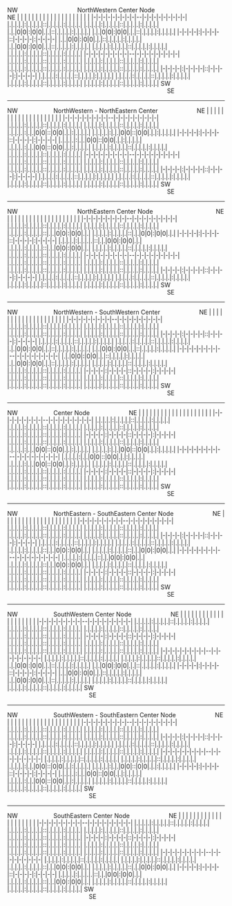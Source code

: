 NW &nbsp; &nbsp; &nbsp; &nbsp; &nbsp; &nbsp; &nbsp; &nbsp; &nbsp; &nbsp; &nbsp; &nbsp; &nbsp; &nbsp; &nbsp; &nbsp; &nbsp; NorthWestern Center Node &nbsp; &nbsp; &nbsp; &nbsp; &nbsp; &nbsp; &nbsp; &nbsp; &nbsp; &nbsp; &nbsp; &nbsp; &nbsp; &nbsp; &nbsp; &nbsp; &nbsp; &nbsp;  NE
| | | | | | | | | |  | | | | | | | | | |
|-|-|-|-|-|-|-|-|-|--|-|-|-|-|-|-|-|-|-|
|.|.|.|.|:|.|.|.|.|::|.|.|.|.|:|.|.|.|.|
|.|.|.|.|:|.|.|.|.|::|.|.|.|.|:|.|.|.|.|
|.|.|0|0|:|0|0|.|.|::|.|.|.|.|:|.|.|.|.|
|.|.|0|0|:|0|0|.|.|::|.|.|.|.|:|.|.|.|.|
|-|-|-|-|:|-|-|-|-|::|-|-|-|-|:|-|-|-|-|
|.|.|0|0|:|0|0|.|.|::|.|.|.|.|:|.|.|.|.|
|.|.|0|0|:|0|0|.|.|::|.|.|.|.|:|.|.|.|.|
|.|.|.|.|:|.|.|.|.|::|.|.|.|.|:|.|.|.|.|
|.|.|.|.|:|.|.|.|.|::|.|.|.|.|:|.|.|.|.|
|-|-|-|-|-|-|-|-|-|--|-|-|-|-|-|-|-|-|-|
|.|.|.|.|:|.|.|.|.|::|.|.|.|.|:|.|.|.|.|
|.|.|.|.|:|.|.|.|.|::|.|.|.|.|:|.|.|.|.|
|.|.|.|.|:|.|.|.|.|::|.|.|.|.|:|.|.|.|.|
|.|.|.|.|:|.|.|.|.|::|.|.|.|.|:|.|.|.|.|
|-|-|-|-|:|-|-|-|-|::|-|-|-|-|:|-|-|-|-|
|.|.|.|.|:|.|.|.|.|::|.|.|.|.|:|.|.|.|.|
|.|.|.|.|:|.|.|.|.|::|.|.|.|.|:|.|.|.|.|
|.|.|.|.|:|.|.|.|.|::|.|.|.|.|:|.|.|.|.|
|.|.|.|.|:|.|.|.|.|::|.|.|.|.|:|.|.|.|.|
SW &nbsp; &nbsp; &nbsp; &nbsp; &nbsp; &nbsp; &nbsp; &nbsp; &nbsp; &nbsp; &nbsp; &nbsp; &nbsp; &nbsp; &nbsp; &nbsp; &nbsp; &nbsp; &nbsp; &nbsp; &nbsp; &nbsp; &nbsp; &nbsp; &nbsp; &nbsp; &nbsp; &nbsp; &nbsp; &nbsp; &nbsp; &nbsp; &nbsp; &nbsp; &nbsp; &nbsp; &nbsp; &nbsp; &nbsp; &nbsp; &nbsp; &nbsp; &nbsp; &nbsp; &nbsp; &nbsp; &nbsp; &nbsp; &nbsp; &nbsp; &nbsp; &nbsp; &nbsp; &nbsp; &nbsp; &nbsp; &nbsp; &nbsp; &nbsp; &nbsp; &nbsp; &nbsp; SE

---

NW &nbsp; &nbsp; &nbsp; &nbsp; &nbsp; &nbsp; &nbsp; &nbsp; &nbsp; &nbsp; NorthWestern - NorthEastern Center &nbsp; &nbsp; &nbsp; &nbsp; &nbsp; &nbsp; &nbsp; &nbsp; &nbsp; &nbsp; &nbsp; NE
| | | | | | | | | |  | | | | | | | | | |
|-|-|-|-|-|-|-|-|-|--|-|-|-|-|-|-|-|-|-|
|.|.|.|.|:|.|.|.|.|::|.|.|.|.|:|.|.|.|.|
|.|.|.|.|:|.|.|.|.|::|.|.|.|.|:|.|.|.|.|
|.|.|.|.|:|.|.|0|0|::|0|0|.|.|:|.|.|.|.|
|.|.|.|.|:|.|.|0|0|::|0|0|.|.|:|.|.|.|.|
|-|-|-|-|:|-|-|-|-|::|-|-|-|-|:|-|-|-|-|
|.|.|.|.|:|.|.|0|0|::|0|0|.|.|:|.|.|.|.|
|.|.|.|.|:|.|.|0|0|::|0|0|.|.|:|.|.|.|.|
|.|.|.|.|:|.|.|.|.|::|.|.|.|.|:|.|.|.|.|
|.|.|.|.|:|.|.|.|.|::|.|.|.|.|:|.|.|.|.|
|-|-|-|-|-|-|-|-|-|--|-|-|-|-|-|-|-|-|-|
|.|.|.|.|:|.|.|.|.|::|.|.|.|.|:|.|.|.|.|
|.|.|.|.|:|.|.|.|.|::|.|.|.|.|:|.|.|.|.|
|.|.|.|.|:|.|.|.|.|::|.|.|.|.|:|.|.|.|.|
|.|.|.|.|:|.|.|.|.|::|.|.|.|.|:|.|.|.|.|
|-|-|-|-|:|-|-|-|-|::|-|-|-|-|:|-|-|-|-|
|.|.|.|.|:|.|.|.|.|::|.|.|.|.|:|.|.|.|.|
|.|.|.|.|:|.|.|.|.|::|.|.|.|.|:|.|.|.|.|
|.|.|.|.|:|.|.|.|.|::|.|.|.|.|:|.|.|.|.|
|.|.|.|.|:|.|.|.|.|::|.|.|.|.|:|.|.|.|.|
SW &nbsp; &nbsp; &nbsp; &nbsp; &nbsp; &nbsp; &nbsp; &nbsp; &nbsp; &nbsp; &nbsp; &nbsp; &nbsp; &nbsp; &nbsp; &nbsp; &nbsp; &nbsp; &nbsp; &nbsp; &nbsp; &nbsp; &nbsp; &nbsp; &nbsp; &nbsp; &nbsp; &nbsp; &nbsp; &nbsp; &nbsp; &nbsp; &nbsp; &nbsp; &nbsp; &nbsp; &nbsp; &nbsp; &nbsp; &nbsp; &nbsp; &nbsp; &nbsp; &nbsp; &nbsp; &nbsp; &nbsp; &nbsp; &nbsp; &nbsp; &nbsp; &nbsp; &nbsp; &nbsp; &nbsp; &nbsp; &nbsp; &nbsp; &nbsp; &nbsp; &nbsp; &nbsp; SE

---

NW &nbsp; &nbsp; &nbsp; &nbsp; &nbsp; &nbsp; &nbsp; &nbsp; &nbsp; &nbsp; &nbsp; &nbsp; &nbsp; &nbsp; &nbsp; &nbsp; &nbsp; NorthEastern Center Node &nbsp; &nbsp; &nbsp; &nbsp; &nbsp; &nbsp; &nbsp; &nbsp; &nbsp; &nbsp; &nbsp; &nbsp; &nbsp; &nbsp; &nbsp; &nbsp; &nbsp; &nbsp;  NE
| | | | | | | | | |  | | | | | | | | | |
|-|-|-|-|-|-|-|-|-|--|-|-|-|-|-|-|-|-|-|
|.|.|.|.|:|.|.|.|.|::|.|.|.|.|:|.|.|.|.|
|.|.|.|.|:|.|.|.|.|::|.|.|.|.|:|.|.|.|.|
|.|.|.|.|:|.|.|.|.|::|.|.|0|0|:|0|0|.|.|
|.|.|.|.|:|.|.|.|.|::|.|.|0|0|:|0|0|.|.|
|-|-|-|-|:|-|-|-|-|::|-|-|-|-|:|-|-|-|-|
|.|.|.|.|:|.|.|.|.|::|.|.|0|0|:|0|0|.|.|
|.|.|.|.|:|.|.|.|.|::|.|.|0|0|:|0|0|.|.|
|.|.|.|.|:|.|.|.|.|::|.|.|.|.|:|.|.|.|.|
|.|.|.|.|:|.|.|.|.|::|.|.|.|.|:|.|.|.|.|
|-|-|-|-|-|-|-|-|-|--|-|-|-|-|-|-|-|-|-|
|.|.|.|.|:|.|.|.|.|::|.|.|.|.|:|.|.|.|.|
|.|.|.|.|:|.|.|.|.|::|.|.|.|.|:|.|.|.|.|
|.|.|.|.|:|.|.|.|.|::|.|.|.|.|:|.|.|.|.|
|.|.|.|.|:|.|.|.|.|::|.|.|.|.|:|.|.|.|.|
|-|-|-|-|:|-|-|-|-|::|-|-|-|-|:|-|-|-|-|
|.|.|.|.|:|.|.|.|.|::|.|.|.|.|:|.|.|.|.|
|.|.|.|.|:|.|.|.|.|::|.|.|.|.|:|.|.|.|.|
|.|.|.|.|:|.|.|.|.|::|.|.|.|.|:|.|.|.|.|
|.|.|.|.|:|.|.|.|.|::|.|.|.|.|:|.|.|.|.|
SW &nbsp; &nbsp; &nbsp; &nbsp; &nbsp; &nbsp; &nbsp; &nbsp; &nbsp; &nbsp; &nbsp; &nbsp; &nbsp; &nbsp; &nbsp; &nbsp; &nbsp; &nbsp; &nbsp; &nbsp; &nbsp; &nbsp; &nbsp; &nbsp; &nbsp; &nbsp; &nbsp; &nbsp; &nbsp; &nbsp; &nbsp; &nbsp; &nbsp; &nbsp; &nbsp; &nbsp; &nbsp; &nbsp; &nbsp; &nbsp; &nbsp; &nbsp; &nbsp; &nbsp; &nbsp; &nbsp; &nbsp; &nbsp; &nbsp; &nbsp; &nbsp; &nbsp; &nbsp; &nbsp; &nbsp; &nbsp; &nbsp; &nbsp; &nbsp; &nbsp; &nbsp; &nbsp; SE

---

NW &nbsp; &nbsp; &nbsp; &nbsp; &nbsp; &nbsp; &nbsp; &nbsp; &nbsp; &nbsp; NorthWestern - SouthWestern Center &nbsp; &nbsp; &nbsp; &nbsp; &nbsp; &nbsp; &nbsp; &nbsp; &nbsp; &nbsp; &nbsp; NE
| | | | | | | | | |  | | | | | | | | | |
|-|-|-|-|-|-|-|-|-|--|-|-|-|-|-|-|-|-|-|
|.|.|.|.|:|.|.|.|.|::|.|.|.|.|:|.|.|.|.|
|.|.|.|.|:|.|.|.|.|::|.|.|.|.|:|.|.|.|.|
|.|.|.|.|:|.|.|.|.|::|.|.|.|.|:|.|.|.|.|
|.|.|.|.|:|.|.|.|.|::|.|.|.|.|:|.|.|.|.|
|-|-|-|-|:|-|-|-|-|::|-|-|-|-|:|-|-|-|-|
|.|.|.|.|:|.|.|.|.|::|.|.|.|.|:|.|.|.|.|
|.|.|.|.|:|.|.|.|.|::|.|.|.|.|:|.|.|.|.|
|.|.|0|0|:|0|0|.|.|::|.|.|.|.|:|.|.|.|.|
|.|.|0|0|:|0|0|.|.|::|.|.|.|.|:|.|.|.|.|
|-|-|-|-|-|-|-|-|-|--|-|-|-|-|-|-|-|-|-|
|.|.|0|0|:|0|0|.|.|::|.|.|.|.|:|.|.|.|.|
|.|.|0|0|:|0|0|.|.|::|.|.|.|.|:|.|.|.|.|
|.|.|.|.|:|.|.|.|.|::|.|.|.|.|:|.|.|.|.|
|.|.|.|.|:|.|.|.|.|::|.|.|.|.|:|.|.|.|.|
|-|-|-|-|:|-|-|-|-|::|-|-|-|-|:|-|-|-|-|
|.|.|.|.|:|.|.|.|.|::|.|.|.|.|:|.|.|.|.|
|.|.|.|.|:|.|.|.|.|::|.|.|.|.|:|.|.|.|.|
|.|.|.|.|:|.|.|.|.|::|.|.|.|.|:|.|.|.|.|
|.|.|.|.|:|.|.|.|.|::|.|.|.|.|:|.|.|.|.|
SW &nbsp; &nbsp; &nbsp; &nbsp; &nbsp; &nbsp; &nbsp; &nbsp; &nbsp; &nbsp; &nbsp; &nbsp; &nbsp; &nbsp; &nbsp; &nbsp; &nbsp; &nbsp; &nbsp; &nbsp; &nbsp; &nbsp; &nbsp; &nbsp; &nbsp; &nbsp; &nbsp; &nbsp; &nbsp; &nbsp; &nbsp; &nbsp; &nbsp; &nbsp; &nbsp; &nbsp; &nbsp; &nbsp; &nbsp; &nbsp; &nbsp; &nbsp; &nbsp; &nbsp; &nbsp; &nbsp; &nbsp; &nbsp; &nbsp; &nbsp; &nbsp; &nbsp; &nbsp; &nbsp; &nbsp; &nbsp; &nbsp; &nbsp; &nbsp; &nbsp; &nbsp; &nbsp; SE

---

NW &nbsp; &nbsp; &nbsp; &nbsp; &nbsp; &nbsp; &nbsp; &nbsp; &nbsp; &nbsp; Center Node &nbsp; &nbsp; &nbsp; &nbsp; &nbsp; &nbsp; &nbsp; &nbsp; &nbsp; &nbsp; &nbsp; NE
| | | | | | | | | |  | | | | | | | | | |
|-|-|-|-|-|-|-|-|-|--|-|-|-|-|-|-|-|-|-|
|.|.|.|.|:|.|.|.|.|::|.|.|.|.|:|.|.|.|.|
|.|.|.|.|:|.|.|.|.|::|.|.|.|.|:|.|.|.|.|
|.|.|.|.|:|.|.|.|.|::|.|.|.|.|:|.|.|.|.|
|.|.|.|.|:|.|.|.|.|::|.|.|.|.|:|.|.|.|.|
|-|-|-|-|:|-|-|-|-|::|-|-|-|-|:|-|-|-|-|
|.|.|.|.|:|.|.|.|.|::|.|.|.|.|:|.|.|.|.|
|.|.|.|.|:|.|.|.|.|::|.|.|.|.|:|.|.|.|.|
|.|.|.|.|:|.|.|0|0|::|0|0|.|.|:|.|.|.|.|
|.|.|.|.|:|.|.|0|0|::|0|0|.|.|:|.|.|.|.|
|-|-|-|-|-|-|-|-|-|--|-|-|-|-|-|-|-|-|-|
|.|.|.|.|:|.|.|0|0|::|0|0|.|.|:|.|.|.|.|
|.|.|.|.|:|.|.|0|0|::|0|0|.|.|:|.|.|.|.|
|.|.|.|.|:|.|.|.|.|::|.|.|.|.|:|.|.|.|.|
|.|.|.|.|:|.|.|.|.|::|.|.|.|.|:|.|.|.|.|
|-|-|-|-|:|-|-|-|-|::|-|-|-|-|:|-|-|-|-|
|.|.|.|.|:|.|.|.|.|::|.|.|.|.|:|.|.|.|.|
|.|.|.|.|:|.|.|.|.|::|.|.|.|.|:|.|.|.|.|
|.|.|.|.|:|.|.|.|.|::|.|.|.|.|:|.|.|.|.|
|.|.|.|.|:|.|.|.|.|::|.|.|.|.|:|.|.|.|.|
SW &nbsp; &nbsp; &nbsp; &nbsp; &nbsp; &nbsp; &nbsp; &nbsp; &nbsp; &nbsp; &nbsp; &nbsp; &nbsp; &nbsp; &nbsp; &nbsp; &nbsp; &nbsp; &nbsp; &nbsp; &nbsp; &nbsp; &nbsp; &nbsp; &nbsp; &nbsp; &nbsp; &nbsp; &nbsp; &nbsp; &nbsp; &nbsp; &nbsp; &nbsp; &nbsp; &nbsp; &nbsp; &nbsp; &nbsp; &nbsp; &nbsp; &nbsp; &nbsp; &nbsp; &nbsp; &nbsp; &nbsp; &nbsp; &nbsp; &nbsp; &nbsp; &nbsp; &nbsp; &nbsp; &nbsp; &nbsp; &nbsp; &nbsp; &nbsp; &nbsp; &nbsp; &nbsp; SE

---

NW &nbsp; &nbsp; &nbsp; &nbsp; &nbsp; &nbsp; &nbsp; &nbsp; &nbsp; &nbsp; NorthEastern - SouthEastern Center Node &nbsp; &nbsp; &nbsp; &nbsp; &nbsp; &nbsp; &nbsp; &nbsp; &nbsp; &nbsp; &nbsp; NE
| | | | | | | | | |  | | | | | | | | | |
|-|-|-|-|-|-|-|-|-|--|-|-|-|-|-|-|-|-|-|
|.|.|.|.|:|.|.|.|.|::|.|.|.|.|:|.|.|.|.|
|.|.|.|.|:|.|.|.|.|::|.|.|.|.|:|.|.|.|.|
|.|.|.|.|:|.|.|.|.|::|.|.|.|.|:|.|.|.|.|
|.|.|.|.|:|.|.|.|.|::|.|.|.|.|:|.|.|.|.|
|-|-|-|-|:|-|-|-|-|::|-|-|-|-|:|-|-|-|-|
|.|.|.|.|:|.|.|.|.|::|.|.|.|.|:|.|.|.|.|
|.|.|.|.|:|.|.|.|.|::|.|.|.|.|:|.|.|.|.|
|.|.|.|.|:|.|.|.|.|::|.|.|0|0|:|0|0|.|.|
|.|.|.|.|:|.|.|.|.|::|.|.|0|0|:|0|0|.|.|
|-|-|-|-|-|-|-|-|-|--|-|-|-|-|-|-|-|-|-|
|.|.|.|.|:|.|.|.|.|::|.|.|0|0|:|0|0|.|.|
|.|.|.|.|:|.|.|.|.|::|.|.|0|0|:|0|0|.|.|
|.|.|.|.|:|.|.|.|.|::|.|.|.|.|:|.|.|.|.|
|.|.|.|.|:|.|.|.|.|::|.|.|.|.|:|.|.|.|.|
|-|-|-|-|:|-|-|-|-|::|-|-|-|-|:|-|-|-|-|
|.|.|.|.|:|.|.|.|.|::|.|.|.|.|:|.|.|.|.|
|.|.|.|.|:|.|.|.|.|::|.|.|.|.|:|.|.|.|.|
|.|.|.|.|:|.|.|.|.|::|.|.|.|.|:|.|.|.|.|
|.|.|.|.|:|.|.|.|.|::|.|.|.|.|:|.|.|.|.|
SW &nbsp; &nbsp; &nbsp; &nbsp; &nbsp; &nbsp; &nbsp; &nbsp; &nbsp; &nbsp; &nbsp; &nbsp; &nbsp; &nbsp; &nbsp; &nbsp; &nbsp; &nbsp; &nbsp; &nbsp; &nbsp; &nbsp; &nbsp; &nbsp; &nbsp; &nbsp; &nbsp; &nbsp; &nbsp; &nbsp; &nbsp; &nbsp; &nbsp; &nbsp; &nbsp; &nbsp; &nbsp; &nbsp; &nbsp; &nbsp; &nbsp; &nbsp; &nbsp; &nbsp; &nbsp; &nbsp; &nbsp; &nbsp; &nbsp; &nbsp; &nbsp; &nbsp; &nbsp; &nbsp; &nbsp; &nbsp; &nbsp; &nbsp; &nbsp; &nbsp; &nbsp; &nbsp; SE

---

NW &nbsp; &nbsp; &nbsp; &nbsp; &nbsp; &nbsp; &nbsp; &nbsp; &nbsp; &nbsp; SouthWestern Center Node &nbsp; &nbsp; &nbsp; &nbsp; &nbsp; &nbsp; &nbsp; &nbsp; &nbsp; &nbsp; &nbsp; NE
| | | | | | | | | |  | | | | | | | | | |
|-|-|-|-|-|-|-|-|-|--|-|-|-|-|-|-|-|-|-|
|.|.|.|.|:|.|.|.|.|::|.|.|.|.|:|.|.|.|.|
|.|.|.|.|:|.|.|.|.|::|.|.|.|.|:|.|.|.|.|
|.|.|.|.|:|.|.|.|.|::|.|.|.|.|:|.|.|.|.|
|.|.|.|.|:|.|.|.|.|::|.|.|.|.|:|.|.|.|.|
|-|-|-|-|:|-|-|-|-|::|-|-|-|-|:|-|-|-|-|
|.|.|.|.|:|.|.|.|.|::|.|.|.|.|:|.|.|.|.|
|.|.|.|.|:|.|.|.|.|::|.|.|.|.|:|.|.|.|.|
|.|.|.|.|:|.|.|.|.|::|.|.|.|.|:|.|.|.|.|
|.|.|.|.|:|.|.|.|.|::|.|.|.|.|:|.|.|.|.|
|-|-|-|-|-|-|-|-|-|--|-|-|-|-|-|-|-|-|-|
|.|.|.|.|:|.|.|.|.|::|.|.|.|.|:|.|.|.|.|
|.|.|.|.|:|.|.|.|.|::|.|.|.|.|:|.|.|.|.|
|.|.|0|0|:|0|0|.|.|::|.|.|.|.|:|.|.|.|.|
|.|.|0|0|:|0|0|.|.|::|.|.|.|.|:|.|.|.|.|
|-|-|-|-|:|-|-|-|-|::|-|-|-|-|:|-|-|-|-|
|.|.|0|0|:|0|0|.|.|::|.|.|.|.|:|.|.|.|.|
|.|.|0|0|:|0|0|.|.|::|.|.|.|.|:|.|.|.|.|
|.|.|.|.|:|.|.|.|.|::|.|.|.|.|:|.|.|.|.|
|.|.|.|.|:|.|.|.|.|::|.|.|.|.|:|.|.|.|.|
SW &nbsp; &nbsp; &nbsp; &nbsp; &nbsp; &nbsp; &nbsp; &nbsp; &nbsp; &nbsp; &nbsp; &nbsp; &nbsp; &nbsp; &nbsp; &nbsp; &nbsp; &nbsp; &nbsp; &nbsp; &nbsp; &nbsp; &nbsp; &nbsp; &nbsp; &nbsp; &nbsp; &nbsp; &nbsp; &nbsp; &nbsp; &nbsp; &nbsp; &nbsp; &nbsp; &nbsp; &nbsp; &nbsp; &nbsp; &nbsp; &nbsp; &nbsp; &nbsp; &nbsp; &nbsp; &nbsp; &nbsp; &nbsp; &nbsp; &nbsp; &nbsp; &nbsp; &nbsp; &nbsp; &nbsp; &nbsp; &nbsp; &nbsp; &nbsp; &nbsp; &nbsp; &nbsp; SE

---

NW &nbsp; &nbsp; &nbsp; &nbsp; &nbsp; &nbsp; &nbsp; &nbsp; &nbsp; &nbsp; SouthWestern - SouthEastern Center Node &nbsp; &nbsp; &nbsp; &nbsp; &nbsp; &nbsp; &nbsp; &nbsp; &nbsp; &nbsp; &nbsp; NE
| | | | | | | | | |  | | | | | | | | | |
|-|-|-|-|-|-|-|-|-|--|-|-|-|-|-|-|-|-|-|
|.|.|.|.|:|.|.|.|.|::|.|.|.|.|:|.|.|.|.|
|.|.|.|.|:|.|.|.|.|::|.|.|.|.|:|.|.|.|.|
|.|.|.|.|:|.|.|.|.|::|.|.|.|.|:|.|.|.|.|
|.|.|.|.|:|.|.|.|.|::|.|.|.|.|:|.|.|.|.|
|-|-|-|-|:|-|-|-|-|::|-|-|-|-|:|-|-|-|-|
|.|.|.|.|:|.|.|.|.|::|.|.|.|.|:|.|.|.|.|
|.|.|.|.|:|.|.|.|.|::|.|.|.|.|:|.|.|.|.|
|.|.|.|.|:|.|.|.|.|::|.|.|.|.|:|.|.|.|.|
|.|.|.|.|:|.|.|.|.|::|.|.|.|.|:|.|.|.|.|
|-|-|-|-|-|-|-|-|-|--|-|-|-|-|-|-|-|-|-|
|.|.|.|.|:|.|.|.|.|::|.|.|.|.|:|.|.|.|.|
|.|.|.|.|:|.|.|.|.|::|.|.|.|.|:|.|.|.|.|
|.|.|.|.|:|.|.|0|0|::|0|0|.|.|:|.|.|.|.|
|.|.|.|.|:|.|.|0|0|::|0|0|.|.|:|.|.|.|.|
|-|-|-|-|:|-|-|-|-|::|-|-|-|-|:|-|-|-|-|
|.|.|.|.|:|.|.|0|0|::|0|0|.|.|:|.|.|.|.|
|.|.|.|.|:|.|.|0|0|::|0|0|.|.|:|.|.|.|.|
|.|.|.|.|:|.|.|.|.|::|.|.|.|.|:|.|.|.|.|
|.|.|.|.|:|.|.|.|.|::|.|.|.|.|:|.|.|.|.|
SW &nbsp; &nbsp; &nbsp; &nbsp; &nbsp; &nbsp; &nbsp; &nbsp; &nbsp; &nbsp; &nbsp; &nbsp; &nbsp; &nbsp; &nbsp; &nbsp; &nbsp; &nbsp; &nbsp; &nbsp; &nbsp; &nbsp; &nbsp; &nbsp; &nbsp; &nbsp; &nbsp; &nbsp; &nbsp; &nbsp; &nbsp; &nbsp; &nbsp; &nbsp; &nbsp; &nbsp; &nbsp; &nbsp; &nbsp; &nbsp; &nbsp; &nbsp; &nbsp; &nbsp; &nbsp; &nbsp; &nbsp; &nbsp; &nbsp; &nbsp; &nbsp; &nbsp; &nbsp; &nbsp; &nbsp; &nbsp; &nbsp; &nbsp; &nbsp; &nbsp; &nbsp; &nbsp; SE

---

NW &nbsp; &nbsp; &nbsp; &nbsp; &nbsp; &nbsp; &nbsp; &nbsp; &nbsp; &nbsp; SouthEastern Center Node &nbsp; &nbsp; &nbsp; &nbsp; &nbsp; &nbsp; &nbsp; &nbsp; &nbsp; &nbsp; &nbsp; NE
| | | | | | | | | |  | | | | | | | | | |
|-|-|-|-|-|-|-|-|-|--|-|-|-|-|-|-|-|-|-|
|.|.|.|.|:|.|.|.|.|::|.|.|.|.|:|.|.|.|.|
|.|.|.|.|:|.|.|.|.|::|.|.|.|.|:|.|.|.|.|
|.|.|.|.|:|.|.|.|.|::|.|.|.|.|:|.|.|.|.|
|.|.|.|.|:|.|.|.|.|::|.|.|.|.|:|.|.|.|.|
|-|-|-|-|:|-|-|-|-|::|-|-|-|-|:|-|-|-|-|
|.|.|.|.|:|.|.|.|.|::|.|.|.|.|:|.|.|.|.|
|.|.|.|.|:|.|.|.|.|::|.|.|.|.|:|.|.|.|.|
|.|.|.|.|:|.|.|.|.|::|.|.|.|.|:|.|.|.|.|
|.|.|.|.|:|.|.|.|.|::|.|.|.|.|:|.|.|.|.|
|-|-|-|-|-|-|-|-|-|--|-|-|-|-|-|-|-|-|-|
|.|.|.|.|:|.|.|.|.|::|.|.|.|.|:|.|.|.|.|
|.|.|.|.|:|.|.|.|.|::|.|.|.|.|:|.|.|.|.|
|.|.|.|.|:|.|.|.|.|::|.|.|0|0|:|0|0|.|.|
|.|.|.|.|:|.|.|.|.|::|.|.|0|0|:|0|0|.|.|
|-|-|-|-|:|-|-|-|-|::|-|-|-|-|:|-|-|-|-|
|.|.|.|.|:|.|.|.|.|::|.|.|0|0|:|0|0|.|.|
|.|.|.|.|:|.|.|.|.|::|.|.|0|0|:|0|0|.|.|
|.|.|.|.|:|.|.|.|.|::|.|.|.|.|:|.|.|.|.|
|.|.|.|.|:|.|.|.|.|::|.|.|.|.|:|.|.|.|.|
SW &nbsp; &nbsp; &nbsp; &nbsp; &nbsp; &nbsp; &nbsp; &nbsp; &nbsp; &nbsp; &nbsp; &nbsp; &nbsp; &nbsp; &nbsp; &nbsp; &nbsp; &nbsp; &nbsp; &nbsp; &nbsp; &nbsp; &nbsp; &nbsp; &nbsp; &nbsp; &nbsp; &nbsp; &nbsp; &nbsp; &nbsp; &nbsp; &nbsp; &nbsp; &nbsp; &nbsp; &nbsp; &nbsp; &nbsp; &nbsp; &nbsp; &nbsp; &nbsp; &nbsp; &nbsp; &nbsp; &nbsp; &nbsp; &nbsp; &nbsp; &nbsp; &nbsp; &nbsp; &nbsp; &nbsp; &nbsp; &nbsp; &nbsp; &nbsp; &nbsp; &nbsp; &nbsp; SE
